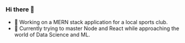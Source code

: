 ### Hi there 👋

- 🔭 Working on a MERN stack application for a local sports club.
- 🌱 Currently trying to master Node and React while approaching the world of Data Science and ML.
